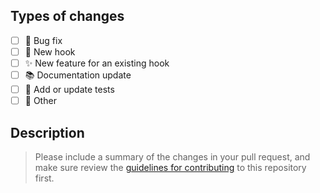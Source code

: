 ## Types of changes

- [ ] 🐛 Bug fix
- [ ] 🦯 New hook
- [ ] ✨ New feature for an existing hook
- [ ] 📚 Documentation update
- [ ] 🧪 Add or update tests
- [ ] 🧰 Other

## Description

> Please include a summary of the changes in your pull request, and make sure review the [guidelines for contributing](CONTRIBUTING.md) to this repository first.
